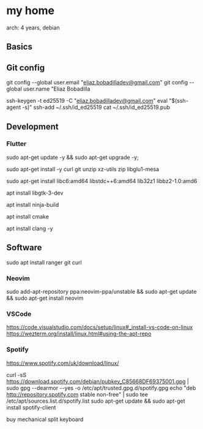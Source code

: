 # my home

arch: 4 years, debian

## Basics

## Git config

git config --global user.email "eliaz.bobadilladev@gmail.com"
git config --global user.name "Eliaz Bobadilla

ssh-keygen -t ed25519 -C "eliaz.bobadilladev@gmail.com"
eval "$(ssh-agent -s)"
ssh-add ~/.ssh/id_ed25519
cat ~/.ssh/id_ed25519.pub

## Development

### Flutter

sudo apt-get update -y && sudo apt-get upgrade -y;

sudo apt-get install -y curl git unzip xz-utils zip libglu1-mesa

sudo apt-get install libc6:amd64 libstdc++6:amd64 lib32z1 libbz2-1.0:amd6

apt install libgtk-3-dev

apt install ninja-build

apt install cmake

apt install clang -y

## Software

sudo apt install ranger git curl 

### Neovim

sudo add-apt-repository ppa:neovim-ppa/unstable && sudo apt-get update && sudo apt-get install neovim

### VSCode

https://code.visualstudio.com/docs/setup/linux#_install-vs-code-on-linux
https://wezterm.org/install/linux.html#using-the-apt-repo

### Spotify

https://www.spotify.com/uk/download/linux/

curl -sS https://download.spotify.com/debian/pubkey_C85668DF69375001.gpg | sudo gpg --dearmor --yes -o /etc/apt/trusted.gpg.d/spotify.gpg
echo "deb http://repository.spotify.com stable non-free" | sudo tee /etc/apt/sources.list.d/spotify.list
sudo apt-get update && sudo apt-get install spotify-client

buy mechanical split keyboard
